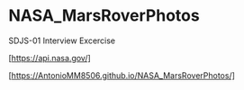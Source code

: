 # NASA_MarsRoverPhotos
SDJS-01 Interview Excercise

[https://api.nasa.gov/] 

[https://AntonioMM8506.github.io/NASA_MarsRoverPhotos/]
